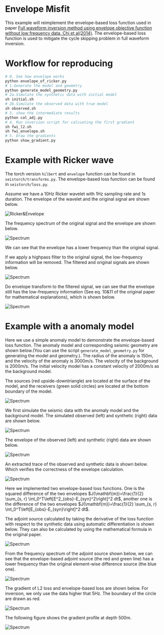 # Envelope Misfit
This example will reimplement the envelope-based loss function used in paper [Full waveform inversion method using envelope objective function without low frequency data, Chi et al(2014)](http://dx.doi.org/10.1016/j.jappgeo.2014.07.010). The envelope-based loss function is used to mitigate the cycle skipping problem in full waveform inversion.

# Workflow for reproducing
```python
# 0. See how envelope works
python envelope_of_ricker.py
# 1.Generate the model and geometry
python generate_model_geometry.py
# 2a.Simulate the synthetic data with initial model
sh initial.sh
# 2b.Simulate the observed data with true model
sh observed.sh
# 3. show the intermediate results
python cal_adj.py
# 4. Run inversion script for calcuating the first gradient
sh fwi_l2.sh
sh fwi_envelope.sh
# 5. Draw the gradients
python show_gradient.py
```

# Example with Ricker wave
The torch version `hilbert` and `envelope` function can be found in `seistorch/transforms.py`. The envelope-based loss function can be found in `seistorch/loss.py`.

Assume we have a 10Hz Ricker wavelet with 1Hz sampling rate and 1s duration. The envelope of the wavelet and the original signal are shown below.

![Ricker&Envelope](figures/ricker_envelope.png)

The frequency spectrum of the original signal and the envelope are shown below.

![Spectrum](figures/ricker_envelope_spectrum.png)

We can see that the envelope has a lower frequency than the original signal.

If we apply a highpass filter to the original signal, the low-frequency information will be removed. The filtered and original signals are shown below.

![Spectrum](figures/highpass_ricker_envelope.png)

Do envelope transform to the filtered signal, we can see that the envelope still has the low-frequency information (See eq. 10&11 of the original paper for mathematical explanations), which is shown below.

![Spectrum](figures/highpass_ricker_envelope_spectrum.png)

# Example with a anomaly model

Here we use a simple anomaly model to demonstrate the envelope-based loss function. The anomaly model and corresponding seismic geometry are shown below.(You can use the script `generate_model_geometry.py` for generating the model and geometry.). The radius of the anomaly is 150m, and the velocity of the anomaly is 3000m/s. The velocity of the background is 2000m/s. The initial velocity model has a constant velocity of 2000m/s as the background model.

The sources (red upside-downtriangle) are located at the surface of the model, and the receivers (green solid circles) are located at the bottom boundary of the model.

![Spectrum](figures/model_geometry.png)

We first simulate the seismic data with the anomaly model and the background model. The simulated observed (left) and synthetic (right) data are shown below.

![Spectrum](figures/Profiles.png)

The envelope of the observed (left) and synthetic (right) data are shown below.

![Spectrum](figures/Envelopes_Profile.png)

An extracted trace of the observed and synthetic data is shown below. Which verifies the correctness of the envelope calculation.

![Spectrum](figures/Envelopes_Trace.png)

Here we implemented two envelope-based loss functions. One is the squared difference of the two envelopes $J(\mathbf{m})=\frac{1}{2} \sum_{s, r} \int_0^T\left[E^2_{obs}-E_{syn}^2\right]^2 dt$, another one is the difference of the two envelopes $J(\mathbf{m})=\frac{1}{2} \sum_{s, r} \int_0^T\left[E_{obs}-E_{syn}\right]^2 dt$. 

The adjoint source calculated by taking the derivative of the loss function with respect to the synthetic data using automatic differentiation is shown below. They can also be calculated by using the mathematical formula in the original paper.

![Spectrum](figures/Adjoint_sources.png)

From the frequency spectrum of the adjoint source shown below, we can see that the envelope-based adjoint source (the red and green line) has a lower frequency than the original element-wise difference source (the blue one).

![Spectrum](figures/adj_freq_spectrum.png)

The gradient of L2 loss and envelope-based loss are shown below. For inversion, we only use the data higher that 5Hz. The boundary of the circle are drawn as red.

![Spectrum](figures/Gradient.png)

The following figure shows the gradient profile at depth 500m. 

![Spectrum](figures/Gradient_line.png)




